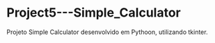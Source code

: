 # Project5---Simple_Calculator
Projeto Simple Calculator desenvolvido em Pythoon, utilizando tkinter. 
